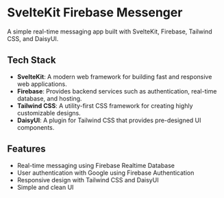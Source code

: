 # SvelteKit Firebase Messenger

A simple real-time messaging app built with SvelteKit, Firebase, Tailwind CSS, and DaisyUI.

## Tech Stack

- **SvelteKit**: A modern web framework for building fast and responsive web applications.
- **Firebase**: Provides backend services such as authentication, real-time database, and hosting.
- **Tailwind CSS**: A utility-first CSS framework for creating highly customizable designs.
- **DaisyUI**: A plugin for Tailwind CSS that provides pre-designed UI components.

## Features

- Real-time messaging using Firebase Realtime Database
- User authentication with Google using Firebase Authentication
- Responsive design with Tailwind CSS and DaisyUI
- Simple and clean UI
